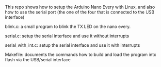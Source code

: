 
This repo shows how to setup the Arduino Nano Every with Linux, 
and also how to use the serial port (the one of the four that is connected 
to the USB interface)

blink.c: a small program to blink the TX LED on the nano every.

serial.c: setup the serial interface and use it without interrupts

serial_with_int.c: setup the serial interface and use it with interrupts

Makefile: documents the commands how to build and load the program into flash via the USB/serial interface

